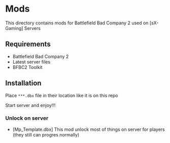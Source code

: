 # Mods

This directory contains mods for Battlefield Bad Company 2 used on [sX-Gaming] Servers

## Requirements

- Battlefield Bad Company 2
- Latest server files
- BFBC2 Toolkit


## Installation

Place ``***.dbx`` file in their location like it is on this repo

Start server and enjoy!!!

### Unlock on server 
- [Mp_Template.dbx] This mod unlock most of things on server for players (they still can progres normally)